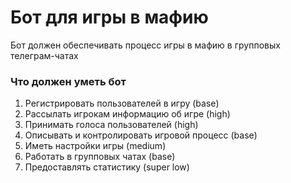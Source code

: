 # Бот для игры в мафию

Бот должен обеспечивать процесс игры в мафию в групповых телеграм-чатах

### Что должен уметь бот
1. Регистрировать пользователей в игру (base)
2. Рассылать игрокам информацию об игре (high)
3. Принимать голоса пользователей (high)
4. Описывать и контролировать игровой процесс (base)
5. Иметь настройки игры (medium)
6. Работать в групповых чатах (base)
7. Предоставлять статистику (super low)
